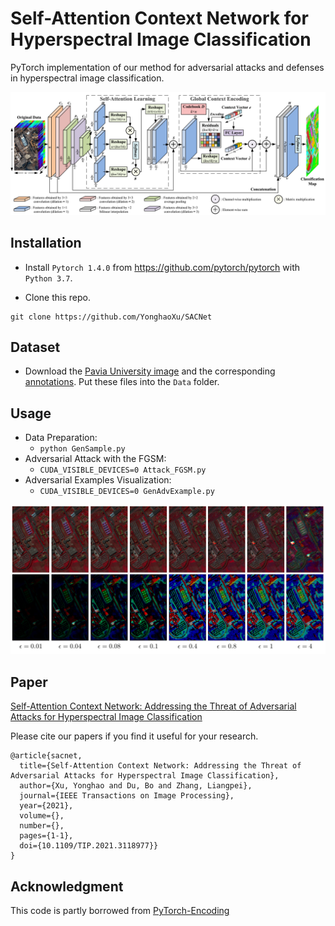 # Self-Attention Context Network for Hyperspectral Image Classification

PyTorch implementation of our method for adversarial attacks and defenses in hyperspectral image classification.

![image](Figure/SACNet.png)

## Installation
* Install `Pytorch 1.4.0` from https://github.com/pytorch/pytorch with `Python 3.7`.

* Clone this repo.
```
git clone https://github.com/YonghaoXu/SACNet
```


## Dataset
* Download the [Pavia University image](http://www.ehu.eus/ccwintco/uploads/e/ee/PaviaU.mat) and the corresponding [annotations](http://www.ehu.eus/ccwintco/uploads/5/50/PaviaU_gt.mat). Put these files into the `Data` folder.

## Usage
* Data Preparation:
  - `python GenSample.py`
* Adversarial Attack with the FGSM:
  - `CUDA_VISIBLE_DEVICES=0 Attack_FGSM.py`
* Adversarial Examples Visualization:
  - `CUDA_VISIBLE_DEVICES=0 GenAdvExample.py`

![image](Figure/AdvExample.png)

## Paper
[Self-Attention Context Network: Addressing the Threat of Adversarial Attacks for Hyperspectral Image Classification](https://ieeexplore.ieee.org/document/9573256/)

Please cite our papers if you find it useful for your research.

```
@article{sacnet,
  title={Self-Attention Context Network: Addressing the Threat of Adversarial Attacks for Hyperspectral Image Classification}, 
  author={Xu, Yonghao and Du, Bo and Zhang, Liangpei},
  journal={IEEE Transactions on Image Processing}, 
  year={2021},
  volume={},
  number={},
  pages={1-1},
  doi={10.1109/TIP.2021.3118977}}
}
```


## Acknowledgment
This code is partly borrowed from [PyTorch-Encoding](https://github.com/zhanghang1989/PyTorch-Encoding)
